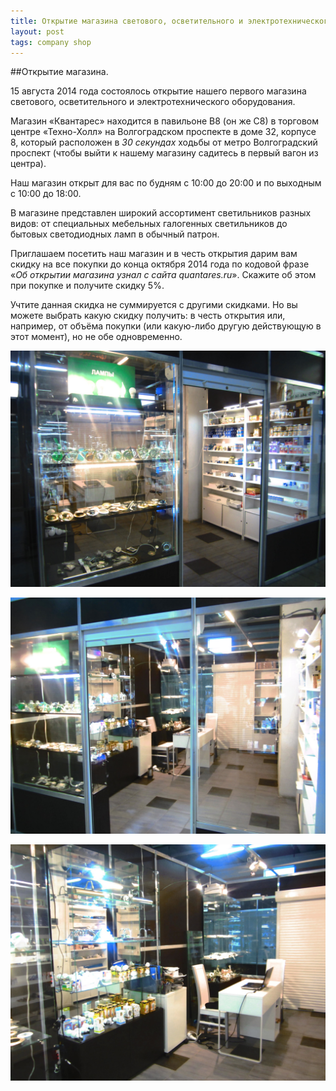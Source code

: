 ```yaml
---
title: Открытие магазина светового, осветительного и электротехнического оборудования
layout: post
tags: company shop
---
```

##Открытие магазина.

15 августа 2014 года состоялось открытие нашего первого магазина светового, осветительного и электротехнического оборудования.

Магазин «Квантарес» находится в павильоне B8 (он же C8) в торговом центре «Техно-Холл» на Волгоградском проспекте в доме 32, корпусе 8, который расположен в *30 секундах* ходьбы от метро Волгоградский проспект (чтобы выйти к нашему магазину садитесь в первый вагон из центра).

Наш магазин открыт для вас по будням с 10:00 до 20:00 и по выходным с 10:00 до 18:00.

В магазине представлен широкий ассортимент светильников разных видов: от специальных мебельных галогенных светильников до бытовых светодиодных ламп в обычный патрон.

Приглашаем посетить наш магазин и в честь открытия дарим вам скидку на все покупки до конца октября 2014 года по кодовой фразе «*Об открытии магазина узнал с сайта quantares.ru*». Скажите об этом при покупке и получите скидку 5%.

Учтите данная скидка не суммируется с другими скидками. Но вы можете выбрать какую скидку получить: в честь открытия или, например, от объёма покупки (или какую-либо другую действующую в этот момент), но не обе одновременно.

![Фотография входа в магазин Quantares - Квантарес](/images/posts/2014/08-15-enter.jpg "Вход в магазин Quanatres")

![Фотография входа в магазин Quantares - Квантарес](/images/posts/2014/08-15-enter2.jpg "Вход в магазин Quantares")

![Фотография внутри магазина](/images/posts/2014/08-15-inside.jpg "Внутри магазина Quanatres")
